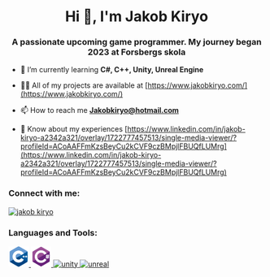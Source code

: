 <h1 align="center">Hi 👋, I'm Jakob Kiryo</h1>
<h3 align="center">A passionate upcoming game programmer. My journey began 2023 at Forsbergs skola</h3>

- 🌱 I’m currently learning **C#, C++, Unity, Unreal Engine**

- 👨‍💻 All of my projects are available at [https://www.jakobkiryo.com/](https://www.jakobkiryo.com/)

- 📫 How to reach me **Jakobkiryo@hotmail.com**

- 📄 Know about my experiences [https://www.linkedin.com/in/jakob-kiryo-a2342a321/overlay/1722777457513/single-media-viewer/?profileId=ACoAAFFmKzsBeyCu2kCVF9czBMpjlFBUQfLUMrg](https://www.linkedin.com/in/jakob-kiryo-a2342a321/overlay/1722777457513/single-media-viewer/?profileId=ACoAAFFmKzsBeyCu2kCVF9czBMpjlFBUQfLUMrg)

<h3 align="left">Connect with me:</h3>
<p align="left">
<a href="https://linkedin.com/in/jakob kiryo" target="blank"><img align="center" src="https://raw.githubusercontent.com/rahuldkjain/github-profile-readme-generator/master/src/images/icons/Social/linked-in-alt.svg" alt="jakob kiryo" height="30" width="40" /></a>
</p>

<h3 align="left">Languages and Tools:</h3>
<p align="left"> <a href="https://www.w3schools.com/cpp/" target="_blank" rel="noreferrer"> <img src="https://raw.githubusercontent.com/devicons/devicon/master/icons/cplusplus/cplusplus-original.svg" alt="cplusplus" width="40" height="40"/> </a> <a href="https://www.w3schools.com/cs/" target="_blank" rel="noreferrer"> <img src="https://raw.githubusercontent.com/devicons/devicon/master/icons/csharp/csharp-original.svg" alt="csharp" width="40" height="40"/> </a> <a href="https://unity.com/" target="_blank" rel="noreferrer"> <img src="https://www.vectorlogo.zone/logos/unity3d/unity3d-icon.svg" alt="unity" width="40" height="40"/> </a> <a href="https://unrealengine.com/" target="_blank" rel="noreferrer"> <img src="https://raw.githubusercontent.com/kenangundogan/fontisto/036b7eca71aab1bef8e6a0518f7329f13ed62f6b/icons/svg/brand/unreal-engine.svg" alt="unreal" width="40" height="40"/> </a> </p>

